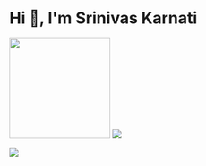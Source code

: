 <h1>Hi 👋, I'm Srinivas Karnati</h1>

<img height="180em" src="https://github-readme-stats.vercel.app/api?username=karnatisrinivas&show_icons=true&hide_border=true&&count_private=true&include_all_commits=true&theme=dark" />
<a href="https://linkedin.com/in/Srinivas-Karnati"><img src="https://img.shields.io/badge/LinkedIn-0077B5?style=for-the-badge&logo=linkedin&logoColor=white"></a> 

![](https://komarev.com/ghpvc/?username=karnatisrinivas)
